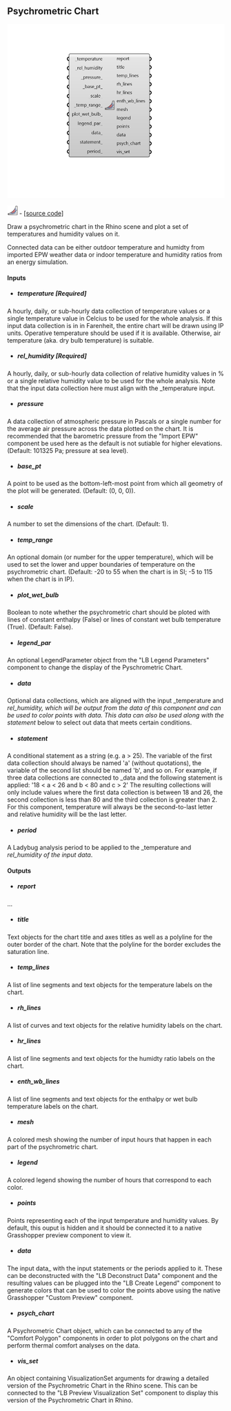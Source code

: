 ## Psychrometric Chart

![](../../images/components/Psychrometric_Chart.png)

![](../../images/icons/Psychrometric_Chart.png) - [[source code]](https://github.com/ladybug-tools/ladybug-grasshopper/blob/master/ladybug_grasshopper/src//LB%20Psychrometric%20Chart.py)


Draw a psychrometric chart in the Rhino scene and plot a set of temperatures and humidity values on it. 

Connected data can be either outdoor temperature and humidty from imported EPW weather data or indoor temperature and humidity ratios from an energy simulation. 



#### Inputs
* ##### temperature [Required]
A hourly, daily, or sub-hourly data collection of temperature values or a single temperature value in Celcius to be used for the whole analysis. If this input data collection is in in Farenheit, the entire chart will be drawn using IP units. Operative temperature should be used if it is available. Otherwise, air temperature (aka. dry bulb temperature) is suitable. 
* ##### rel_humidity [Required]
A hourly, daily, or sub-hourly data collection of relative humidity values in % or a single relative humidity value to be used for the whole analysis. Note that the input data collection here must align with the _temperature input. 
* ##### pressure 
A data collection of atmospheric pressure in Pascals or a single number for the average air pressure across the data plotted on the chart. It is recommended that the barometric pressure from the "Import EPW" component be used here as the default is not sutiable for higher elevations. (Default: 101325 Pa; pressure at sea level). 
* ##### base_pt 
A point to be used as the bottom-left-most point from which all geometry of the plot will be generated. (Default: (0, 0, 0)). 
* ##### scale 
A number to set the dimensions of the chart. (Default: 1). 
* ##### temp_range 
An optional domain (or number for the upper temperature), which will be used to set the lower and upper boundaries of temperature on the psychrometric chart. (Default: -20 to 55 when the chart is in SI; -5 to 115 when the chart is in IP). 
* ##### plot_wet_bulb 
Boolean to note whether the psychrometric chart should be ploted with lines of constant enthalpy (False) or lines of constant wet bulb temperature (True).  (Default: False). 
* ##### legend_par 
An optional LegendParameter object from the "LB Legend Parameters" component to change the display of the Pyschrometric Chart. 
* ##### data 
Optional data collections, which are aligned with the input _temperature and _rel_humidity, which will be output from the data of this component and can be used to color points with data. This data can also be used along with the statement_ below to select out data that meets certain conditions. 
* ##### statement 
A conditional statement as a string (e.g. a > 25). 
The variable of the first data collection should always be named 'a' (without quotations), the variable of the second list should be named 'b', and so on. 
For example, if three data collections are connected to _data and the following statement is applied: '18 < a < 26 and b < 80 and c > 2' The resulting collections will only include values where the first data collection is between 18 and 26, the second collection is less than 80 and the third collection is greater than 2. 
For this component, temperature will always be the second-to-last letter and relative humidity will be the last letter. 
* ##### period 
A Ladybug analysis period to be applied to the _temperature and _rel_humidity of the input data_. 

#### Outputs
* ##### report
... 
* ##### title
Text objects for the chart title and axes titles as well as a polyline for the outer border of the chart. Note that the polyline for the border excludes the saturation line. 
* ##### temp_lines
A list of line segments and text objects for the temperature labels on the chart. 
* ##### rh_lines
A list of curves and text objects for the relative humidity labels on the chart. 
* ##### hr_lines
A list of line segments and text objects for the humidty ratio labels on the chart. 
* ##### enth_wb_lines
A list of line segments and text objects for the enthalpy or wet bulb temperature labels on the chart. 
* ##### mesh
A colored mesh showing the number of input hours that happen in each part of the psychrometric chart. 
* ##### legend
A colored legend showing the number of hours that correspond to each color. 
* ##### points
Points representing each of the input temperature and humidity values. By default, this ouput is hidden and it should be connected it to a native Grasshopper preview component to view it. 
* ##### data
The input data_ with the input statements or the periods applied to it. These can be deconstructed with the "LB Deconstruct Data" component and the resulting values can be plugged into the "LB Create Legend" component to generate colors that can be used to color the points above using the native Grasshopper "Custom Preview" component. 
* ##### psych_chart
A Psychrometric Chart object, which can be connected to any of the "Comfort Polygon" components in order to plot polygons on the chart and perform thermal comfort analyses on the data. 
* ##### vis_set
An object containing VisualizationSet arguments for drawing a detailed version of the Psychrometric Chart in the Rhino scene. This can be connected to the "LB Preview Visualization Set" component to display this version of the Psychrometric Chart in Rhino. 